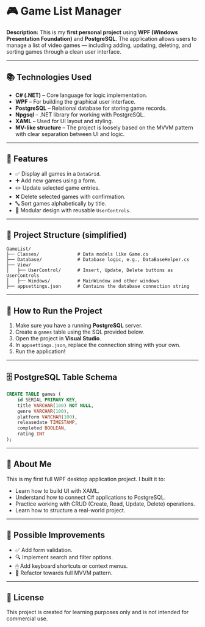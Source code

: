 # 🎮 Game List Manager

**Description:**
This is my **first personal project** using **WPF (Windows Presentation Foundation)** and **PostgreSQL**. The application allows users to manage a list of video games — including adding, updating, deleting, and sorting games through a clean user interface.

---

## 📚 Technologies Used

- **C# (.NET)** – Core language for logic implementation.
- **WPF** – For building the graphical user interface.
- **PostgreSQL** – Relational database for storing game records.
- **Npgsql** – .NET library for working with PostgreSQL.
- **XAML** – Used for UI layout and styling.
- **MV-like structure** – The project is loosely based on the MVVM pattern with clear separation between UI and logic.

---

## 🔧 Features

- ✅ Display all games in a `DataGrid`.
- ➕ Add new games using a form.
- ✏️ Update selected game entries.
- ❌ Delete selected games with confirmation.
- 🔤 Sort games alphabetically by title.
- 🧩 Modular design with reusable `UserControls`.

---

## 📁 Project Structure (simplified)

```
GameList/
├── Classes/              # Data models like Game.cs
├── Database/             # Database logic, e.g., DataBaseHelper.cs
├── View/
│   ├── UserControl/      # Insert, Update, Delete buttons as UserControls
│   ├── Windows/          # MainWindow and other windows
├── appsettings.json      # Contains the database connection string
```

---

## 🧪 How to Run the Project

1. Make sure you have a running **PostgreSQL** server.
2. Create a `games` table using the SQL provided below.
3. Open the project in **Visual Studio**.
4. In `appsettings.json`, replace the connection string with your own.
5. Run the application!

---

## 🗄️ PostgreSQL Table Schema

```sql
CREATE TABLE games (
    id SERIAL PRIMARY KEY,
    title VARCHAR(100) NOT NULL,
    genre VARCHAR(100),
    platform VARCHAR(100),
    releasedate TIMESTAMP,
    completed BOOLEAN,
    rating INT
);
```

---

## 🧠 About Me

This is my first full WPF desktop application project. I built it to:

- Learn how to build UI with XAML.
- Understand how to connect C# applications to PostgreSQL.
- Practice working with CRUD (Create, Read, Update, Delete) operations.
- Learn how to structure a real-world project.

---

## 🔮 Possible Improvements

- ✅ Add form validation.
- 🔍 Implement search and filter options.
- 🖱 Add keyboard shortcuts or context menus.
- 🧹 Refactor towards full MVVM pattern.

---

## 📄 License

This project is created for learning purposes only and is not intended for commercial use.

